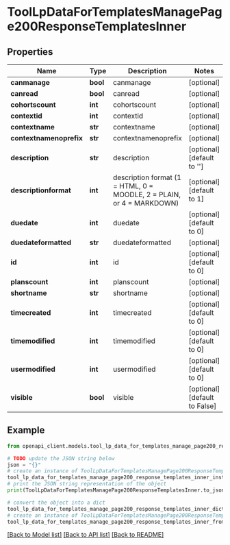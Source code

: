 # ToolLpDataForTemplatesManagePage200ResponseTemplatesInner


## Properties

Name | Type | Description | Notes
------------ | ------------- | ------------- | -------------
**canmanage** | **bool** | canmanage | [optional] 
**canread** | **bool** | canread | [optional] 
**cohortscount** | **int** | cohortscount | [optional] 
**contextid** | **int** | contextid | [optional] 
**contextname** | **str** | contextname | [optional] 
**contextnamenoprefix** | **str** | contextnamenoprefix | [optional] 
**description** | **str** | description | [optional] [default to '']
**descriptionformat** | **int** | description format (1 &#x3D; HTML, 0 &#x3D; MOODLE, 2 &#x3D; PLAIN, or 4 &#x3D; MARKDOWN) | [optional] [default to 1]
**duedate** | **int** | duedate | [optional] [default to 0]
**duedateformatted** | **str** | duedateformatted | [optional] 
**id** | **int** | id | [optional] [default to 0]
**planscount** | **int** | planscount | [optional] 
**shortname** | **str** | shortname | [optional] 
**timecreated** | **int** | timecreated | [optional] [default to 0]
**timemodified** | **int** | timemodified | [optional] [default to 0]
**usermodified** | **int** | usermodified | [optional] [default to 0]
**visible** | **bool** | visible | [optional] [default to False]

## Example

```python
from openapi_client.models.tool_lp_data_for_templates_manage_page200_response_templates_inner import ToolLpDataForTemplatesManagePage200ResponseTemplatesInner

# TODO update the JSON string below
json = "{}"
# create an instance of ToolLpDataForTemplatesManagePage200ResponseTemplatesInner from a JSON string
tool_lp_data_for_templates_manage_page200_response_templates_inner_instance = ToolLpDataForTemplatesManagePage200ResponseTemplatesInner.from_json(json)
# print the JSON string representation of the object
print(ToolLpDataForTemplatesManagePage200ResponseTemplatesInner.to_json())

# convert the object into a dict
tool_lp_data_for_templates_manage_page200_response_templates_inner_dict = tool_lp_data_for_templates_manage_page200_response_templates_inner_instance.to_dict()
# create an instance of ToolLpDataForTemplatesManagePage200ResponseTemplatesInner from a dict
tool_lp_data_for_templates_manage_page200_response_templates_inner_from_dict = ToolLpDataForTemplatesManagePage200ResponseTemplatesInner.from_dict(tool_lp_data_for_templates_manage_page200_response_templates_inner_dict)
```
[[Back to Model list]](../README.md#documentation-for-models) [[Back to API list]](../README.md#documentation-for-api-endpoints) [[Back to README]](../README.md)


